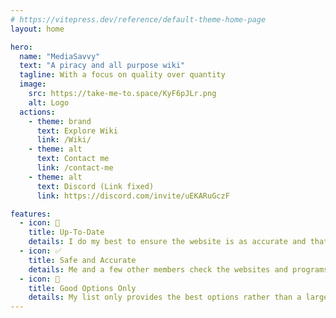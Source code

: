 ```yaml
---
# https://vitepress.dev/reference/default-theme-home-page
layout: home

hero:
  name: "MediaSavvy"
  text: "A piracy and all purpose wiki"
  tagline: With a focus on quality over quantity
  image:
    src: https://take-me-to.space/KyF6pJLr.png
    alt: Logo
  actions:
    - theme: brand
      text: Explore Wiki
      link: /Wiki/
    - theme: alt
      text: Contact me
      link: /contact-me
    - theme: alt
      text: Discord (Link fixed)
      link: https://discord.com/invite/uEKARuGczF

features:
  - icon: 📅   
    title: Up-To-Date
    details: I do my best to ensure the website is as accurate and that all the links work as expected.
  - icon: ✅
    title: Safe and Accurate
    details: Me and a few other members check the websites and programs listed daily to ensure that they are safe, working and accurate.
  - icon: 🌟
    title: Good Options Only
    details: My list only provides the best options rather than a large variety of items that is hard to moderate and keep safe.
---
```


